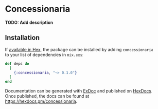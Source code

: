 # Concessionaria

**TODO: Add description**

## Installation

If [available in Hex](https://hex.pm/docs/publish), the package can be installed
by adding `concessionaria` to your list of dependencies in `mix.exs`:

```elixir
def deps do
  [
    {:concessionaria, "~> 0.1.0"}
  ]
end
```

Documentation can be generated with [ExDoc](https://github.com/elixir-lang/ex_doc)
and published on [HexDocs](https://hexdocs.pm). Once published, the docs can
be found at <https://hexdocs.pm/concessionaria>.

